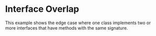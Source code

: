 # Interface Overlap

This example shows the edge case where one class implements two or more interfaces that have methods with the same signature.